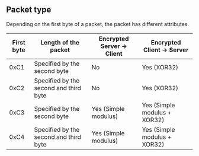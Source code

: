 ﻿## Packet type ##

Depending on the first byte of a packet, the packet has different attributes.

| First byte | Length of the packet | Encrypted Server -> Client | Encrypted Client -> Server |
|------------|----------------------|-----------|---------|
| 0xC1 | Specified by the second byte | No | Yes (XOR32) |
| 0xC2 | Specified by the second and third byte | No | Yes (XOR32) |
| 0xC3 | Specified by the second byte | Yes (Simple modulus) | Yes (Simple modulus + XOR32) |
| 0xC4 | Specified by the second and third byte | Yes (Simple modulus) | Yes (Simple modulus + XOR32) |